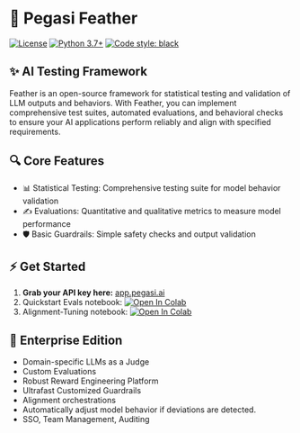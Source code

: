 # 🪽 Pegasi Feather 
[![License](https://img.shields.io/badge/License-Apache_2.0-blue.svg)](https://opensource.org/licenses/Apache-2.0)
[![Python 3.7+](https://img.shields.io/badge/python-3.7+-blue.svg)](https://www.python.org/downloads/release/python-370/)
[![Code style: black](https://img.shields.io/badge/code%20style-black-000000.svg)](https://github.com/psf/black)

## ✨ AI Testing Framework

Feather is an open-source framework for statistical testing and validation of LLM outputs and behaviors. With Feather, you can implement comprehensive test suites, automated evaluations, and behavioral checks to ensure your AI applications perform reliably and align with specified requirements.

## 🔍 Core Features
- 📊 Statistical Testing: Comprehensive testing suite for model behavior validation
- ✍️ Evaluations: Quantitative and qualitative metrics to measure model performance
- 🛡️ Basic Guardrails: Simple safety checks and output validation

## ⚡ Get Started
1. **Grab your API key here:** [app.pegasi.ai](https://app.pegasi.ai)
2. Quickstart Evals notebook: [![Open In Colab](https://colab.research.google.com/assets/colab-badge.svg)](https://colab.research.google.com/drive/1WjV_cqLUN4IDwceFel73OthwSPtuSzu1?usp=sharing#scrollTo=tqij0KeyQMlJ)
3. Alignment-Tuning notebook: [![Open In Colab](https://colab.research.google.com/assets/colab-badge.svg)](https://colab.research.google.com/drive/1CaWTfk-D1Oahee3KjUtVnly6Fv_VkM-I?usp=sharing)


## 💼 Enterprise Edition
- Domain-specific LLMs as a Judge
- Custom Evaluations
- Robust Reward Engineering Platform
- Ultrafast Customized Guardrails
- Alignment orchestrations
- Automatically adjust model behavior if deviations are detected.
- SSO, Team Management, Auditing
